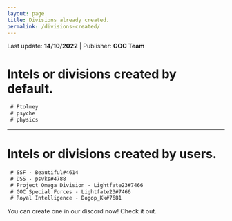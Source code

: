 ```yaml
---
layout: page
title: Divisions already created.
permalink: /divisions-created/
---
```


Last update: **14/10/2022** | Publisher: **GOC Team**

# Intels or divisions created by default.

```markdown
 # Ptolmey
 # psyche
 # physics
```

---

# Intels or divisions created by users.

```markdown
 # SSF - Beautiful#4614
 # DSS - psvks#4788
 # Project Omega Division - Lightfate23#7466
 # GOC Special Forces - Lightfate23#7466
 # Royal Intelligence - Dogop_Kk#7681
```



You can create one in our discord now!
Check it out.